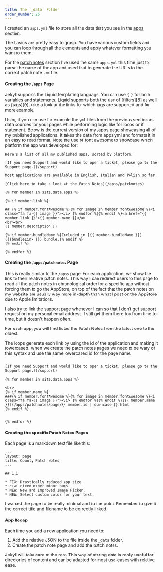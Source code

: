```yaml
---
title: The `_data` Folder
order_number: 25
---
```


I created an `apps.yml` file to store all the data that you see in the [apps section](/apps).

The basics are pretty easy to grasp. You have various custom fields and you can loop through all the elements and apply whatever formatting you want to them.

For the [patch notes](/apps/patchnotes) section I've used the same `apps.yml` this time just to parse the name of the app and used that to generate the URLs to the correct patch note `.md` file.


#### Creating the `/apps` Page

Jekyll supports the Liquid templating language. You can use `{ }` for both variables and statements. Liquid supports both the use of [filters][8] as well as [tags][9], take a look at the links for which tags are supported and for more example.

Using it you can use for example the `yml` files from the previous section as data sources for your pages while performing logic like for loops or if statement. Below is the current version of my /apps page showcasing all of my published applications. It takes the data from apps.yml and formats it in an easy to read format. Note the use of font awesome to showcase which platform the app was developed for:

```
Here's a list of all my published apps, sorted by platform.

[If you need Support and would like to open a ticket, please go to the Support page.](/support)

Most applications are available in English, Italian and Polish so far.

[Click here to take a look at the Patch Notes](/apps/patchnotes)

{% for member in site.data.apps %}

{% if member.link %}

## {% if member.fontAwesome %}{% for image in member.fontAwesome %}<i class="fa fa-{{ image }}"></i> {% endfor %}{% endif %}<a href="{{ member.link }}">{{ member.name }}</a>
<br><br>
{{ member.description }}

{% if member.bundleName %}Included in [{{ member.bundleName }}]({{bundleLink }}) bundle.{% endif %}
{% endif %}

{% endfor %}
```

<!-- ---- end part 18 ---- -->
<!-- part 19 published 2019-06-02 -->

#### Creating the `/apps/patchnotes` Page

This is really similar to the `/apps` page. For each application, we show the link to their relative patch notes. This way I can redirect users to this page to read all the patch notes in chronological order for a specific app without forcing them to go the AppStore, on top of the fact that the patch notes on my website are usually way more in-depth than what I post on the AppStore due to Apple limitations.

I also try to link the support page whenever I can so that I don't get support request on my personal email address. I still get them there too from time to time, but it doesn't happen often.

For each app, you will find listed the Patch Notes from the latest one to the oldest.

The loops generate each link by using the id of the application and making it lowercased. When we create the patch notes pages we need to be wary of this syntax and use the same lowercased id for the page name.

```

[If you need Support and would like to open a ticket, please go to the Support page.](/support)

{% for member in site.data.apps %}

<br>
{% if member.name %}
###{% if member.fontAwesome %}{% for image in member.fontAwesome %}<i class="fa fa-{{ image }}"></i> {% endfor %}{% endif %}[{{ member.name }}](/apps/patchnotes/page/{{ member.id | downcase }}.html)
{% endif %}


{% endfor %}

```

#### Creating the specific Patch Notes Pages

Each page is a markdown text file like this:

```
---
layout: page
title: County Patch Notes
---

## 1.1

* FIX: Drastically reduced app size.
* FIX: Fixed other minor bugs.
* NEW: New and Improved Image Picker.
* NEW: Select custom color for your text.
```

I wanted the page to be really minimal and to the point. Remember to give it the correct title and filename to be correctly linked.

#### App Recap

Each time you add a new application you need to:

1. Add the relative JSON to the file inside the `_data` folder.
2. Create the patch note page and add the patch notes.

Jekyll will take care of the rest. This way of storing data is really useful for directories of content and can be adapted for most use-cases with relative ease.
